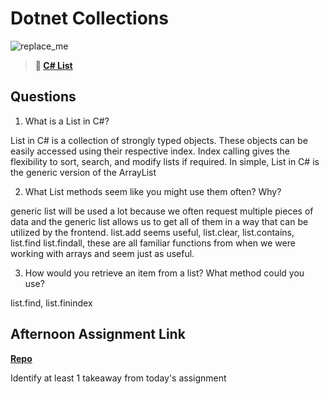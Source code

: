 # Dotnet Collections

![replace_me](https://codeworks.blob.core.windows.net/public/assets/img/illustrations/placeholder.svg)

> **📖 [C# List](https://codeworksacademy.com/fs-student-guide/resources/wk10/02-List-Methods)**

## Questions

1. What is a List in C#?

List in C# is a collection of strongly typed objects. These objects can be easily accessed using their respective index. Index calling gives the flexibility to sort, search, and modify lists if required. In simple, List in C# is the generic version of the ArrayList

2. What List methods seem like you might use them often? Why?

generic list will be used a lot because we often request multiple pieces of data and the generic list allows us to get all of them in a way that can be utilized by the frontend. list.add seems useful, list.clear, list.contains, list.find list.findall, these are all familiar functions from when we were working with arrays and seem just as useful.

3. How would you retrieve an item from a list? What method could you use?

list.find, list.finindex

## Afternoon Assignment Link

**[Repo](https://github.com/chris-hildebrandt/burgerShackCSharp.git)**

Identify at least 1 takeaway from today's assignment
